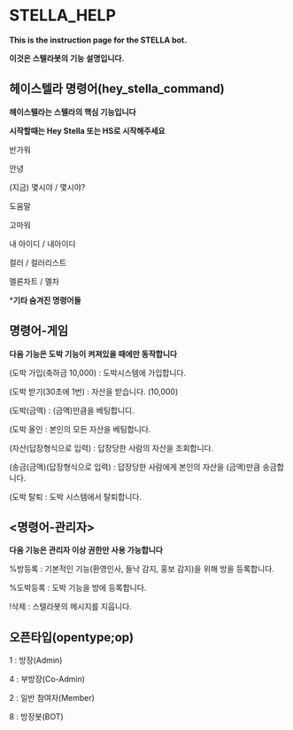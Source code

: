 # STELLA_HELP
**This is the instruction page for the STELLA bot.**

**이것은 스텔라봇의 기능 설명입니다.**

## 헤이스텔라 명령어(hey_stella_command)
**헤이스텔라는 스텔라의 핵심 기능입니다**

**시작할때는 Hey Stella 또는 HS로 시작해주세요**

반가워

안녕

(지금) 몇시야 / 몇시야?

도움말

고마워

내 아이디 / 내아이디

컬러 / 컬러리스트

멜론차트 / 멜차

***기타 숨겨진 명령어들**


## 명령어-게임
**다음 기능은 도박 기능이 켜져있을 때에만 동작합니다**

(도박 가입(축하금 10,000) : 도박시스템에 가입합니다.

(도박 받기(30초에 1번) : 자산을 받습니다. (10,000)

(도박(금액) : (금액)만큼을 베팅합니디.

(도박 올인 : 본인의 모든 자산을 베팅합니다.

(자산(답장형식으로 입력) : 답장당한 사람의 자산을 조회합니다.

(송금(금액)(답장형식으로 입력) : 답장당한 사람에게 본인의 자산을 (금액)만큼 송금합니다.

(도박 탈퇴 : 도박 시스템에서 탈퇴합니다.

## <명령어-관리자>

**다음 기능은 관리자 이상 권한만 사용 가능합니다**

%방등록 : 기본적인 기능(환영인사, 들낙 감지, 홍보 감지)을 위해 방을 등록합니다.

%도박등록 : 도박 기능을 방에 등록합니다.

!삭제 : 스텔라봇의 메시지를 지웁니다.

## 오픈타입(opentype;op)

1 : 방장(Admin)

4 : 부방장(Co-Admin)

2 : 일반 참여자(Member)

8 : 방장봇(BOT)
